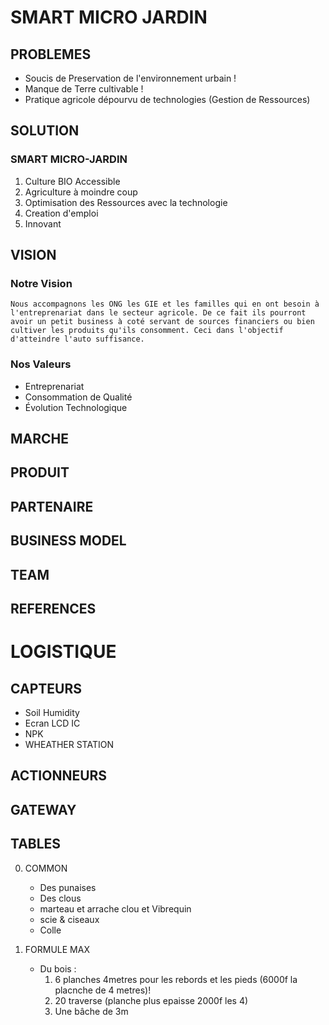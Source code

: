 # SMART MICRO JARDIN

## PROBLEMES

* Soucis de Preservation de l'environnement urbain  !
* Manque de Terre cultivable !
* Pratique agricole dépourvu de technologies (Gestion de Ressources)

## SOLUTION

### SMART MICRO-JARDIN

1. Culture BIO Accessible
2. Agriculture à moindre coup
3. Optimisation des Ressources avec la technologie
4. Creation d'emploi
5. Innovant

## VISION

### Notre Vision

    Nous accompagnons les ONG les GIE et les familles qui en ont besoin à l'entreprenariat dans le secteur agricole. De ce fait ils pourront avoir un petit business à coté servant de sources financiers ou bien cultiver les produits qu'ils consomment. Ceci dans l'objectif d'atteindre l'auto suffisance.

### Nos Valeurs

* Entreprenariat
* Consommation de Qualité
* Évolution Technologique

## MARCHE

## PRODUIT

## PARTENAIRE

## BUSINESS MODEL

## TEAM

## REFERENCES

# LOGISTIQUE

## CAPTEURS

* Soil Humidity
* Ecran LCD IC
* NPK
* WHEATHER STATION

## ACTIONNEURS

## GATEWAY

## TABLES

0. COMMON
    * Des punaises
    * Des clous
    * marteau et arrache clou et Vibrequin
    * scie & ciseaux
    * Colle

1. FORMULE MAX
    * Du bois :
        1. 6 planches 4metres pour les rebords et les pieds  (6000f la placnche de 4 metres)!
        2. 20 traverse (planche plus epaisse 2000f les 4)
        3. Une bâche de 3m
